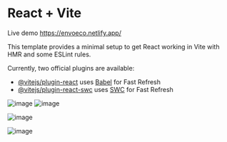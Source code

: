 # React + Vite

Live demo
https://envoeco.netlify.app/

This template provides a minimal setup to get React working in Vite with HMR and some ESLint rules.

Currently, two official plugins are available:

- [@vitejs/plugin-react](https://github.com/vitejs/vite-plugin-react/blob/main/packages/plugin-react/README.md) uses [Babel](https://babeljs.io/) for Fast Refresh
- [@vitejs/plugin-react-swc](https://github.com/vitejs/vite-plugin-react-swc) uses [SWC](https://swc.rs/) for Fast Refresh


![image](https://github.com/iishu/E-mall/assets/93548011/9bcc72ac-1885-446b-803e-46013d4df045)
![image](https://github.com/iishu/E-mall/assets/93548011/636545a5-ff71-4786-91af-c567974b2f2c)

![image](https://github.com/iishu/E-mall/assets/93548011/4edbe957-cbc3-40ff-a358-f3ab7131b889)




![image](https://github.com/iishu/E-mall/assets/93548011/224f7cd9-cc85-485d-9696-ac2df2b5d8eb)

